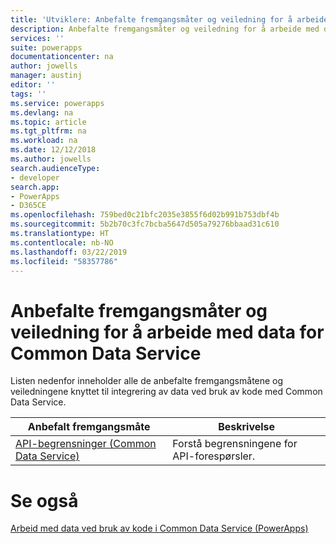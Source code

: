 ```yaml
---
title: 'Utviklere: Anbefalte fremgangsmåter og veiledning for å arbeide med data for Common Data Service | Microsoft Docs'
description: Anbefalte fremgangsmåter og veiledning for å arbeide med data for utviklere i Common Data Service i PowerApps.
services: ''
suite: powerapps
documentationcenter: na
author: jowells
manager: austinj
editor: ''
tags: ''
ms.service: powerapps
ms.devlang: na
ms.topic: article
ms.tgt_pltfrm: na
ms.workload: na
ms.date: 12/12/2018
ms.author: jowells
search.audienceType:
- developer
search.app:
- PowerApps
- D365CE
ms.openlocfilehash: 759bed0c21bfc2035e3855f6d02b991b753dbf4b
ms.sourcegitcommit: 5b2b70c3fc7bcba5647d505a79276bbaad31c610
ms.translationtype: HT
ms.contentlocale: nb-NO
ms.lasthandoff: 03/22/2019
ms.locfileid: "58357786"
---
```

# <a name="best-practices-and-guidance-around-working-with-data-for-the-common-data-service"></a>Anbefalte fremgangsmåter og veiledning for å arbeide med data for Common Data Service

Listen nedenfor inneholder alle de anbefalte fremgangsmåtene og veiledningene knyttet til integrering av data ved bruk av kode med Common Data Service.

|Anbefalt fremgangsmåte  |Beskrivelse  |
|---------|---------|
|[API-begrensninger (Common Data Service)](../../api-limits.md)     |Forstå begrensningene for API-forespørsler.         |

# <a name="see-also"></a>Se også
[Arbeid med data ved bruk av kode i Common Data Service (PowerApps)](../../work-with-data-cds.md)<br />